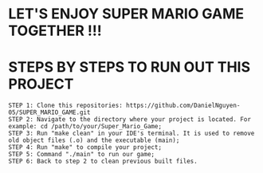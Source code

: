 # LET'S ENJOY SUPER MARIO GAME TOGETHER !!!

# STEPS BY STEPS TO RUN OUT THIS PROJECT
    STEP 1: Clone this repositories: https://github.com/DanielNguyen-05/SUPER_MARIO_GAME.git
    STEP 2: Navigate to the directory where your project is located. For example: cd /path/to/your/Super_Mario_Game;
    STEP 3: Run "make clean" in your IDE's terminal. It is used to remove old object files (.o) and the executable (main);
    STEP 4: Run "make" to compile your project;
    STEP 5: Command "./main" to run our game;
    STEP 6: Back to step 2 to clean previous built files.


